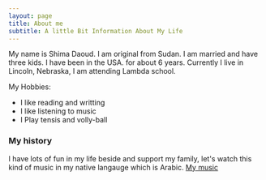 ```yaml
---
layout: page
title: About me
subtitle: A little Bit Information About My Life
---
```


My name is Shima Daoud. I am original from Sudan. I am married and have three kids. 
I have been in the USA. for about 6 years. Currently I live in Lincoln, Nebraska, I am attending Lambda school.

My Hobbies:


- I like reading and writting
- I like listening to music
- I Play tensis and volly-ball 


### My history

I have lots of fun in my life beside and support my family, let's watch this kind of music in my native langauge which is Arabic. [My music](https://www.youtube.com/watch?v=itknrliDPA4&list=RDitknrliDPA4&start_radio=1)
